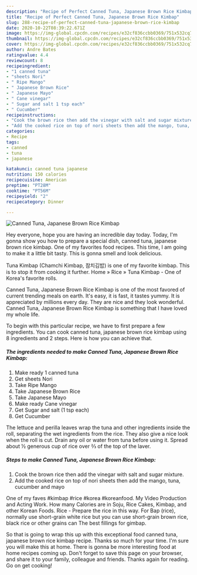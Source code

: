 ```yaml
---
description: "Recipe of Perfect Canned Tuna, Japanese Brown Rice Kimbap"
title: "Recipe of Perfect Canned Tuna, Japanese Brown Rice Kimbap"
slug: 288-recipe-of-perfect-canned-tuna-japanese-brown-rice-kimbap
date: 2020-10-22T08:39:22.671Z
image: https://img-global.cpcdn.com/recipes/e32cf836ccbb0369/751x532cq70/canned-tuna-japanese-brown-rice-kimbap-recipe-main-photo.jpg
thumbnail: https://img-global.cpcdn.com/recipes/e32cf836ccbb0369/751x532cq70/canned-tuna-japanese-brown-rice-kimbap-recipe-main-photo.jpg
cover: https://img-global.cpcdn.com/recipes/e32cf836ccbb0369/751x532cq70/canned-tuna-japanese-brown-rice-kimbap-recipe-main-photo.jpg
author: Andre Bates
ratingvalue: 4.4
reviewcount: 8
recipeingredient:
- "1 canned tuna"
- "sheets Nori"
- " Ripe Mango"
- " Japanese Brown Rice"
- " Japanese Mayo"
- " Cane vinegar"
- " Sugar and salt 1 tsp each"
- " Cucumber"
recipeinstructions:
- "Cook the brown rice then add the vinegar with salt and sugar mixture."
- "Add the cooked rice on top of nori sheets then add the mango, tuna, cucumber and mayo"
categories:
- Recipe
tags:
- canned
- tuna
- japanese

katakunci: canned tuna japanese 
nutrition: 150 calories
recipecuisine: American
preptime: "PT28M"
cooktime: "PT56M"
recipeyield: "2"
recipecategory: Dinner

---
```



![Canned Tuna, Japanese Brown Rice Kimbap](https://img-global.cpcdn.com/recipes/e32cf836ccbb0369/751x532cq70/canned-tuna-japanese-brown-rice-kimbap-recipe-main-photo.jpg)

Hey everyone, hope you are having an incredible day today. Today, I'm gonna show you how to prepare a special dish, canned tuna, japanese brown rice kimbap. One of my favorites food recipes. This time, I am going to make it a little bit tasty. This is gonna smell and look delicious.

Tuna Kimbap (Chamchi Kimbap, 참치김밥) is one of my favorite kimbap. This is to stop it from cooking it further. Home » Rice » Tuna Kimbap - One of Korea&#39;s favorite rolls.

Canned Tuna, Japanese Brown Rice Kimbap is one of the most favored of current trending meals on earth. It's easy, it is fast, it tastes yummy. It is appreciated by millions every day. They are nice and they look wonderful. Canned Tuna, Japanese Brown Rice Kimbap is something that I have loved my whole life.


To begin with this particular recipe, we have to first prepare a few ingredients. You can cook canned tuna, japanese brown rice kimbap using 8 ingredients and 2 steps. Here is how you can achieve that.

<!--inarticleads1-->

##### The ingredients needed to make Canned Tuna, Japanese Brown Rice Kimbap:

1. Make ready 1 canned tuna
1. Get sheets Nori
1. Take  Ripe Mango
1. Take  Japanese Brown Rice
1. Take  Japanese Mayo
1. Make ready  Cane vinegar
1. Get  Sugar and salt (1 tsp each)
1. Get  Cucumber


The lettuce and perilla leaves wrap the tuna and other ingredients inside the roll, separating the wet ingredients from the rice. They also give a nice look when the roll is cut. Drain any oil or water from tuna before using it. Spread about ½ generous cup of rice over ⅔ of the top of the laver. 

<!--inarticleads2-->

##### Steps to make Canned Tuna, Japanese Brown Rice Kimbap:

1. Cook the brown rice then add the vinegar with salt and sugar mixture.
1. Add the cooked rice on top of nori sheets then add the mango, tuna, cucumber and mayo


One of my faves #kimbap #rice #korea #koreanfood. My Video Production and Acting Work. How many Calories are in Soju, Rice Cakes, Kimbap, and other Korean Foods. Rice - Prepare the rice in this way. For Bap (rice), normally use short-grain white rice but you can use short-grain brown rice, black rice or other grains can The best fillings for gimbap. 

So that is going to wrap this up with this exceptional food canned tuna, japanese brown rice kimbap recipe. Thanks so much for your time. I'm sure you will make this at home. There is gonna be more interesting food at home recipes coming up. Don't forget to save this page on your browser, and share it to your family, colleague and friends. Thanks again for reading. Go on get cooking!
